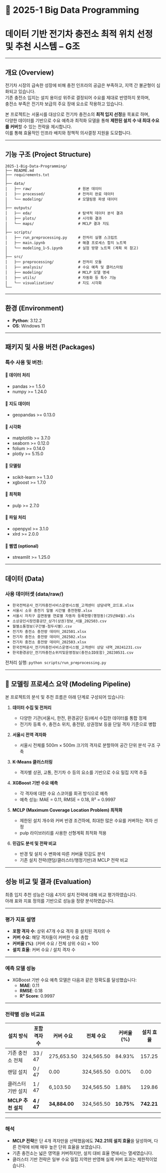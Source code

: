 
# 🚗 2025-1 Big Data Programming
# 데이터 기반 전기차 충전소 최적 위치 선정 및 추천 시스템 – G조

---

## 개요 (Overview)

전기차 시장의 급속한 성장에 비해 충전 인프라의 공급은 부족하고, 지역 간 불균형이 심화되고 있습니다.  
기존 충전소 입지는 설치 용이성 위주로 결정되어 수요를 제대로 반영하지 못하며,  
충전소 부족은 전기차 보급의 주요 장애 요소로 작용하고 있습니다.

본 프로젝트는 서울시를 대상으로 전기차 충전소의 **최적 입지 선정**을 목표로 하며,  
다양한 데이터를 기반으로 수요 예측과 최적화 모델을 통해 **제한된 설치 수 내 최대 수요를 커버**할 수 있는 전략을 제시합니다.  
이를 통해 효율적인 인프라 배치와 정책적 의사결정 지원을 도모합니다.

---

## 기능 구조 (Project Structure)

```
2025-1-Big-Data-Programming/
├── README.md
├── requirements.txt
│
├── data/
│   ├── raw/                     # 원본 데이터
│   ├── processed/               # 전처리 완료 데이터
│   └── modeling/                # 모델링용 파생 데이터
│
├── outputs/
│   ├── eda/                     # 탐색적 데이터 분석 결과
│   ├── plots/                   # 시각화 결과
│   └── maps/                    # MCLP 결과 지도
│
├── scripts/
│   ├── run_preprocessing.py     # 전처리 실행 스크립트
│   ├── main.ipynb               # 해결 프로세스 합치 노트북
│   └── modeling_1~5.ipynb       # 실험 방향 노트북 (계획 외 참고)
│
├── src/
│   ├── preprocessing/           # 전처리 모듈
│   ├── analysis/                # 수요 예측 및 클러스터링
│   ├── modeling/                # MCLP 모델 명세
│   ├── utils/                   # 자동화 등 특수 기능
│   └── visualization/           # 지도 시각화
└── 
```

---

## 환경 (Environment)

- **Python**: 3.12.2
- **OS**: Windows 11

---

## 패키지 및 사용 버전 (Packages)

### 특수 사용 및 버전:

#### 🔹 데이터 처리
- pandas >= 1.5.0
- numpy >= 1.24.0

#### 🔹 지도 데이터
- geopandas >= 0.13.0

#### 🔹 시각화
- matplotlib >= 3.7.0
- seaborn >= 0.12.0
- folium >= 0.14.0
- plotly >= 5.15.0

#### 🔹 모델링
- scikit-learn >= 1.3.0
- xgboost >= 1.7.0

#### 🔹 최적화
- pulp >= 2.7.0

#### 🔹 파일 처리
- openpyxl >= 3.1.0
- xlrd >= 2.0.0

#### 🔹 웹앱 (optional)
- streamlit >= 1.25.0

---

## 데이터 (Data)

### 사용 데이터셋 (data/raw/)
- `한국전력공사_전기차충전서비스운영시스템_고객센터 상담내역_코드표.xlsx`
- `서울시 소유 충전기 일별 시간별 충전현황.xlsx`
- `서울시 자치구 읍면동별 연료별 자동차 등록현황(행정동)(25년04월).xls`
- `소상공인시장진흥공단_상가(상권)정보_서울_202503.csv`
- `월별소통정보(구간별-첨두시별).csv`
- `전기차 충전소 충전량 데이터_202501.xlsx`
- `전기차 충전소 충전량 데이터_202502.xlsx`
- `전기차 충전소 충전량 데이터_202503.xlsx`
- `한국전력공사_전기차충전서비스운영시스템_고객센터 상담 내역_20241231.csv`
- `한국환경공단_전기차충전소위치및운영정보(충전소ID포함)_20230531.csv`

전처리 실행: `python scripts/run_preprocessing.py`

---

## 🧠 모델링 프로세스 요약 (Modeling Pipeline)

본 프로젝트의 분석 및 추천 흐름은 아래 단계로 구성되어 있습니다:

1. **데이터 수집 및 전처리**
   - 다양한 기관(서울시, 한전, 환경공단 등)에서 수집한 데이터를 통합 정제
   - 전기차 등록 수, 충전소 위치, 충전량, 상권정보 등을 단일 격자 기준으로 병합

2. **서울시 전역 격자화**
   - 서울시 전체를 500m × 500m 크기의 격자로 분할하여 공간 단위 분석 구조 구축

3. **K-Means 클러스터링**
   - 격자별 상권, 교통, 전기차 수 등의 요소를 기반으로 수요 밀집 지역 추출

4. **XGBoost 기반 수요 예측**
   - 각 격자에 대한 수요 스코어를 회귀 방식으로 예측
   - 예측 성능: MAE = 0.11, RMSE = 0.18, R² = 0.9997

5. **MCLP (Maximum Coverage Location Problem) 최적화**
   - 제한된 설치 개수와 커버 반경 조건하에, 최대한 많은 수요를 커버하는 격자 선정
   - pulp 라이브러리를 사용한 선형계획 최적화 적용

6. **민감도 분석 및 전략 비교**
   - 반경 및 설치 수 변화에 따른 커버율 민감도 분석
   - 기존 설치 전략(랜덤/클러스터/행정기반)과 MCLP 전략 비교


---

##  성능 비교 및 결과 (Evaluation)

최종 입지 추천 성능은 다음 4가지 설치 전략에 대해 비교 평가하였습니다.  
아래 표와 지표 정의를 기반으로 성능을 정량 분석하였습니다.

---

###  평가 지표 설명

- **포함 격자 수**: 상위 47개 수요 격자 중 설치된 격자의 수
- **커버 수요**: 해당 격자들이 커버한 수요 총합
- **커버율 (%)**: (커버 수요 / 전체 상위 수요) × 100
- **설치 효율**: 커버 수요 / 설치 격자 수

---

###  예측 모델 성능

- XGBoost 기반 수요 예측 모델은 다음과 같은 정확도를 달성했습니다:
  - **MAE**: 0.11
  - **RMSE**: 0.18
  - **R² Score**: 0.9997

---

###  전략별 성능 비교표

| 설치 방식             | 포함 격자 수 | 커버 수요     | 전체 수요     | 커버율 (%) | 설치 효율 |
|----------------------|--------------|---------------|---------------|-------------|-------------|
| 기존 충전소 전체      | 33 / 47       | 275,653.50     | 324,565.50     | 84.93%      | 157.25       |
| 랜덤 설치             | 0 / 47        | 0.00           | 324,565.50     | 0.00%       | 0.00         |
| 클러스터 기반 설치     | 1 / 47        | 6,103.50       | 324,565.50     | 1.88%       | 129.86       |
| **MCLP 추천 설치**     | **4 / 47**    | **34,884.00**   | 324,565.50     | **10.75%**  | **742.21**   |

---

###  해석

- **MCLP 전략**은 단 4개 격자만을 선택했음에도 **742.21의 설치 효율**을 달성하며, 다른 전략에 비해 매우 높은 단위 효율을 보였습니다.
- 기존 충전소는 넓은 영역을 커버하지만, 설치 대비 효율 면에서는 열세였습니다.
- 클러스터 기반 전략은 일부 수요 밀집 지역만 반영해 실제 커버 효과는 제한적이었습니다.
